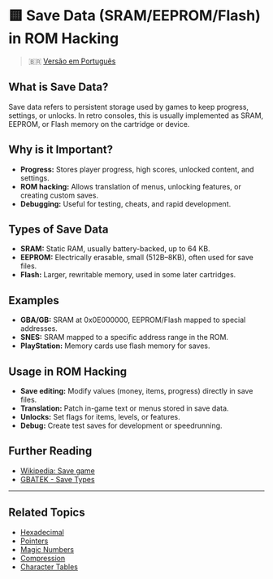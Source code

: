 # 🟨 Save Data (SRAM/EEPROM/Flash) in ROM Hacking

> :brazil: [Versão em Português](save_data_PT.md)

## What is Save Data?
Save data refers to persistent storage used by games to keep progress, settings, or unlocks. In retro consoles, this is usually implemented as SRAM, EEPROM, or Flash memory on the cartridge or device.

## Why is it Important?
- **Progress:** Stores player progress, high scores, unlocked content, and settings.
- **ROM hacking:** Allows translation of menus, unlocking features, or creating custom saves.
- **Debugging:** Useful for testing, cheats, and rapid development.

## Types of Save Data
- **SRAM:** Static RAM, usually battery-backed, up to 64 KB.
- **EEPROM:** Electrically erasable, small (512B–8KB), often used for save files.
- **Flash:** Larger, rewritable memory, used in some later cartridges.

## Examples
- **GBA/GB:** SRAM at 0x0E000000, EEPROM/Flash mapped to special addresses.
- **SNES:** SRAM mapped to a specific address range in the ROM.
- **PlayStation:** Memory cards use flash memory for saves.

## Usage in ROM Hacking
- **Save editing:** Modify values (money, items, progress) directly in save files.
- **Translation:** Patch in-game text or menus stored in save data.
- **Unlocks:** Set flags for items, levels, or features.
- **Debug:** Create test saves for development or speedrunning.

## Further Reading
- [Wikipedia: Save game](https://en.wikipedia.org/wiki/Save_game)
- [GBATEK - Save Types](https://problemkaputt.de/gbatek.htm#gbacartbackupflashsramandeeprom)

---

## Related Topics
- [Hexadecimal](hexadecimal.md)
- [Pointers](pointers.md)
- [Magic Numbers](magic_numbers.md)
- [Compression](compression.md)
- [Character Tables](character_tables.md)
